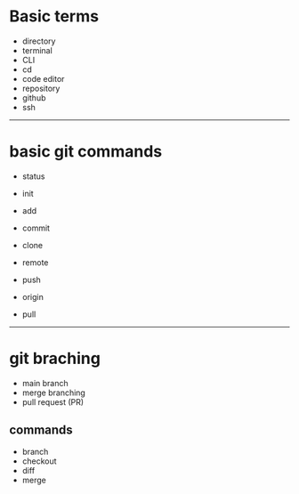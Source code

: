 # Basic terms
- directory
- terminal
- CLI
- cd
- code editor
- repository
- github
- ssh

_________________________

# basic git commands
- status
- init
- add
- commit

- clone
- remote
- push
- origin
- pull
_________________________

# git braching
- main branch
- merge branching
- pull request (PR)

## commands
- branch
- checkout
- diff
- merge
